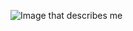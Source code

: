 ![Image that describes me](https://i.pinimg.com/736x/26/5b/11/265b1184cdfc341d454d2e9d1e94795f.jpg)
